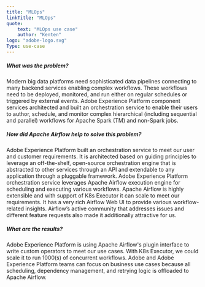 ```yaml
---
title: "MLOps"
linkTitle: "MLOps"
quote:
    text: "MLOps use case"
    author: "Kenten"
logo: "adobe-logo.svg"
Type: use-case
---
```


##### What was the problem?
Modern big data platforms need sophisticated data pipelines connecting to many backend services enabling complex workflows. These workflows need to be deployed, monitored, and run either on regular schedules or triggered by external events. Adobe Experience Platform component services architected and built an orchestration service to enable their users to author, schedule, and monitor complex hierarchical (including sequential and parallel) workflows for Apache Spark (TM) and non-Spark jobs.

##### How did Apache Airflow help to solve this problem?
Adobe Experience Platform built an orchestration service to meet our user and customer requirements. It is architected based on guiding principles to leverage an off-the-shelf, open-source orchestration engine that is abstracted to other services through an API and extendable to any application through a pluggable framework. Adobe Experience Platform orchestration service leverages Apache Airflow execution engine for scheduling and executing various workflows. Apache Airflow is highly extensible and with support of K8s Executor it can scale to meet our requirements. It has a very rich Airflow Web UI to provide various workflow-related insights. Airflow’s active community that addresses issues and different feature requests also made it additionally attractive for us.

##### What are the results?
Adobe Experience Platform is using Apache Airflow's plugin interface to write custom operators to meet our use cases. With K8s Executor, we could scale it to run 1000(s) of concurrent workflows. Adobe and Adobe Experience Platform teams can focus on business use cases because all scheduling, dependency management, and retrying logic is offloaded to Apache Airflow.
